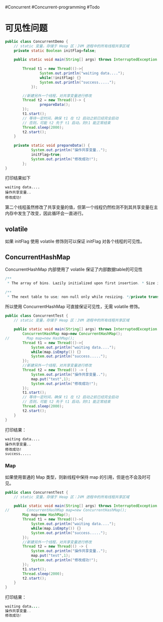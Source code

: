 #Concurrent #Concurrent-programming #Todo 

# 可见性问题
```java
public class ConcurrentDemo {
    // static 变量，存储于 Heap 区：JVM 进程中的所有线程共享区域
	private static Boolean initFlag=false;
	
	public static void main(String[] args) throws InterruptedException {
		
		Thread t1 = new Thread(()->{
				System.out.println("waiting data....");
				while(!initFlag) {}
				System.out.println("success.....");	
			});

		//新建另外一个线程，对共享变量进行修改
		Thread t2 = new Thread(()-> {
				prepareData();				
		});
		t1.start();
		// 等待一定时间，确保 t1 在 t2 启动之前已经完全启动
		// 否则，可能 t2 先于 t1 启动。则t1 能正常结束
		Thread.sleep(2000);
		t2.start();
	}
	
	private static void prepareData() {
			System.out.println("操作共享变量..");
			initFlag=true;
			System.out.println("修改成功!");
		};
}
```

打印结果如下

```
waiting data....
操作共享变量..
修改成功!
```

第二个线程虽然修改了共享变量的值，但第一个线程仍然检测不到其共享变量在主内存中发生了改变，因此循环会一直进行。

## volatile
如果  initFlag 使用 volatile 修饰则可以保证 initFlag 对各个线程的可见性。

## ConcurrentHashMap
ConcurrentHashMap 内部使用了 volatile 保证了内部数据table的可见性

```java
/**  
 * The array of bins. Lazily initialized upon first insertion. * Size is always a power of two. Accessed directly by iterators. */transient volatile Node<K,V>[] table;  
  
/**  
 * The next table to use; non-null only while resizing. */private transient volatile Node<K,V>[] nextTable;
```

所以使用 ConcurrentHashMap 可直接保证可见性，无需 volatile 修饰。

```java
public class ConcurrentTest {
    // static 变量，存储于 Heap 区：JVM 进程中的所有线程共享区域

    public static void main(String[] args) throws InterruptedException {
        ConcurrentHashMap map=new ConcurrentHashMap();
//        Map map=new HashMap();
        Thread t1 = new Thread(()->{
            System.out.println("waiting data....");
            while(map.isEmpty()) {}
            System.out.println("success.....");
        });
        //新建另外一个线程，对共享变量进行修改
        Thread t2 = new Thread(() -> {
            System.out.println("操作共享变量..");
            map.put("test",1);
            System.out.println("修改成功!");
        });
        t1.start();
        // 等待一定时间，确保 t1 在 t2 启动之前已经完全启动
		// 否则，可能 t2 先于 t1 启动。则t1 能正常结束
        Thread.sleep(2000);
        t2.start();
    }
}
```

打印结果：
```
waiting data....
操作共享变量..
修改成功!
success.....
```

### Map
如果使用普通的 Map 类型，则新线程中保持 map 的引用，但是也不会及时可见。

```java 
public class ConcurrentTest {
    // static 变量，存储于 Heap 区：JVM 进程中的所有线程共享区域

    public static void main(String[] args) throws InterruptedException {
//        ConcurrentHashMap map=new ConcurrentHashMap();
        Map map=new HashMap();
        Thread t1 = new Thread(()->{
            System.out.println("waiting data....");
            while(map.isEmpty()) {}
            System.out.println("success.....");
        });
        //新建另外一个线程，对共享变量进行修改
        Thread t2 = new Thread(() -> {
            System.out.println("操作共享变量..");
            map.put("test",1);
            System.out.println("修改成功!");
        });
        t1.start();
        Thread.sleep(2000);
        t2.start();
    }
}
```

打印结果：
```java
waiting data....
操作共享变量..
修改成功!
```
